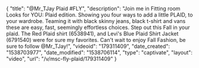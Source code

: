 {
    "title": "@Mr_TJay Plaid #FLY",
    "description": "Join me in Fitting room Looks for YOU: Plaid edition. Showing you four ways to add a little PLAID, to your wardrobe.  Teaming it with black skinny jeans, black t-shirt and vans these are easy, fast, seemingly effortless choices.  Step out this Fall in your plaid.  The Red Plaid shirt (6538941), and Levi's Blue Plaid Shirt Jacket (6791540) were for sure my favorites.  Can't wait to enjoy Fall Fashion, be sure to follow @Mr_TJay!",
    "videoid": "179311409",
    "date_created": "1538703977",
    "date_modified": "1538706114",
    "type": "captivate",
    "layout": "video",
    "url": "\/v\/msc-fly-plaid\/179311409"
}